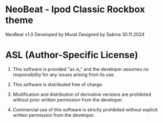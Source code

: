 # NeoBeat - Ipod Classic Rockbox theme

NeoBeat v1.0
Developed by Murat
Designed by Sabina
30.11.2024

# ASL (Author-Specific License)

1. This software is provided "as is," 
  and the developer assumes no responsibility for any issues arising from its use.

2. This software is distributed free of charge.

3. Modification and distribution of derivative versions are prohibited 
   without prior written permission from the developer.
 
4. Commercial use of this software is strictly prohibited 
   without explicit written permission from the developer.


